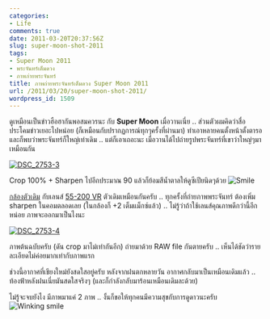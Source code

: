 ```yaml
---
categories:
- Life
comments: true
date: 2011-03-20T20:37:56Z
slug: super-moon-shot-2011
tags:
- Super Moon 2011
- พระจันทร์เต็มดวง
- ภาพภ่ายพระจันทร์
title: ภาพถ่ายพระจันทร์เต็มดวง Super Moon 2011
url: /2011/03/20/super-moon-shot-2011/
wordpress_id: 1509
---
```


ดูเหมือนเป็นข่าวฮือฮากันพอสมควรนะ กับ **Super Moon** เมื่อวานเนี่ย .. ส่วนตัวผมคิดว่าสื่อประโคมข่าวเยอะไปหน่อย (ก็เหมือนกับปรากฏการณ์ทุกๆครั้งที่ผ่านมา) ทำเอาหลายคนตั้งหน้าตั้งตารอ และก็พบว่าพระจันทร์ก็ใหญ่เท่าเดิม .. แต่ก็เอาเถอะนะ เมื่อวานได้ไปถ่ายรูปพระจันทร์ที่เขาว่าใหญ่ๆมาเหมือนกัน

[![DSC_2753-3](http://files.armno.in.th/uploads/2011/03/DSC_2753-3_thumb.jpg)](http://files.armno.in.th/uploads/2011/03/DSC_2753-31.jpg)

Crop 100% + Sharpen ไปอีกประมาณ 90 แล้วก็ย้อมสีน้ำตาลให้ดูซีเปียนิดๆด้วย ![Smile](http://files.armno.in.th/uploads/2011/03/wlEmoticon-smile.png)

[กล้องตัวเดิม](http://armno.in.th/content/nikon-d60) กับเลนส์ [55-200 VR](http://armno.in.th/content/nikon-af-s-55-200-vr) ตัวเดิมเหมือนกันครับ .. ทุกครั้งที่ถ่ายภาพพระจันทร์ ต้องเพิ่ม sharpen ในคอมตลอดเลย (ในกล้องก็ +2 เต็มแม็กซ์แล้ว) .. ไม่รู้ว่าถ้าใช้เลนส์คุณภาพดีกว่านี้อีกหน่อย ภาพจะออกมาเป็นไงนะ

[![DSC_2753-4](http://files.armno.in.th/uploads/2011/03/DSC_2753-4_thumb1.jpg)](http://files.armno.in.th/uploads/2011/03/DSC_2753-4.jpg)

ภาพต้นฉบับครับ (ดัน crop มาไม่เท่ากันอีก) ถ่ายมาด้วย RAW file กันตายครับ .. เห็นได้ชัดว่ารายละเอียดไม่ค่อยมากเท่ากับภาพแรก

ช่วงนี้อากาศที่เชียงใหม่ยังสดใสอยู่ครับ หลังจากฝนตกหลายวัน อากาศกลับมาเป็นเหมือนเดิมแล้ว .. ท้องฟ้าหลังฝนเนี่ยมันสดใสจริงๆ (และก็กำลังกลับมาร้อนเหมือนเดิมละด้วย)

ไม่รู้จะจบยังไง มีภาพมาแค่ 2 ภาพ .. งั้นก็ขอให้ทุกคนมีความสุขกับการดูดาวนะครับ ![Winking smile](http://files.armno.in.th/uploads/2011/03/wlEmoticon-winkingsmile1.png)
